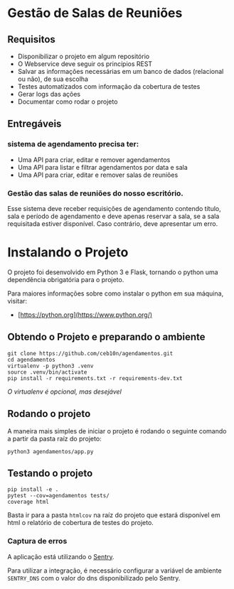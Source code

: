 # Gestão de Salas de Reuniões

## Requisitos

* Disponibilizar o projeto em algum repositório
* O Webservice deve seguir os princípios REST
* Salvar as informações necessárias em um banco de dados (relacional ou não), de sua escolha
* Testes automatizados com informação da cobertura de testes
* Gerar logs das ações
* Documentar como rodar o projeto

## Entregáveis

### sistema de agendamento precisa ter:


 * Uma API para criar, editar e remover agendamentos
 * Uma API para listar e filtrar agendamentos por data e sala
 * Uma API para criar, editar e remover salas de reuniões

### Gestão das salas de reuniões do nosso escritório.

Esse sistema deve receber requisições de agendamento contendo título, sala e período de agendamento e deve apenas reservar a sala, se a sala requisitada estiver disponível. Caso contrário, deve apresentar um erro.

# Instalando o Projeto

O projeto foi desenvolvido em Python 3 e Flask, tornando o python uma dependência obrigatória para o projeto.

Para maiores informações sobre como instalar o python em sua máquina, visitar:

* [https://python.org](https://www.python.org/)


## Obtendo o Projeto e preparando o ambiente

```console
git clone https://github.com/ceb10n/agendamentos.git
cd agendamentos
virtualenv -p python3 .venv
source .venv/bin/activate
pip install -r requirements.txt -r requirements-dev.txt 
```

*O virtualenv é opcional, mas desejável*

## Rodando o projeto

A maneira mais simples de iniciar o projeto é rodando o seguinte comando a partir da pasta raíz do projeto:

```console
python3 agendamentos/app.py
```

## Testando o projeto

```console
pip install -e .
pytest --cov=agendamentos tests/
coverage html
```

Basta ir para a pasta `htmlcov` na raíz do projeto que estará disponível em html o relatório de cobertura de testes do projeto.

### Captura de erros

A aplicação está utilizando o [Sentry](https://sentry.io).

Para utilizar a integração, é necessário configurar a variável de ambiente `SENTRY_DNS` com o valor do dns disponibilizado pelo Sentry.
